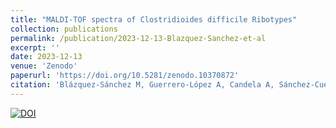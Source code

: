 ```yaml
---
title: "MALDI-TOF spectra of Clostridioides difficile Ribotypes"
collection: publications
permalink: /publication/2023-12-13-Blazquez-Sanchez-et-al
excerpt: ''
date: 2023-12-13
venue: 'Zenodo'
paperurl: 'https://doi.org/10.5281/zenodo.10370872'
citation: 'Blázquez-Sánchez M, Guerrero-López A, Candela A, Sánchez-Cueto M, Marín M, Jiménez-Navarro L, et al. MALDI-TOF spectra of Clostridioides difficile Ribotypes. Zenodo; 2023.'
---
```



[![DOI](https://zenodo.org/badge/DOI/10.5281/zenodo.10370872.svg)](https://doi.org/10.5281/zenodo.10370872)